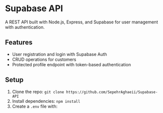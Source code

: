 # Supabase API
A REST API built with Node.js, Express, and Supabase for user management with authentication.

## Features
- User registration and login with Supabase Auth
- CRUD operations for customers
- Protected profile endpoint with token-based authentication

## Setup
1. Clone the repo: `git clone https://github.com/SepehrAghaeii/Supabase-API`
2. Install dependencies: `npm install`
3. Create a `.env` file with:
